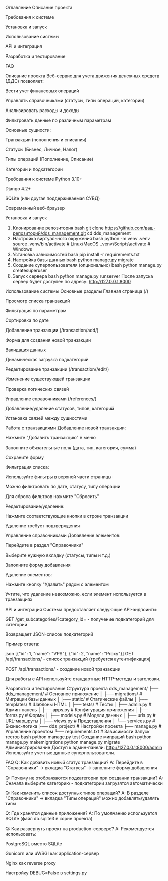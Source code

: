Оглавление
Описание проекта

Требования к системе

Установка и запуск

Использование системы

API и интеграция

Разработка и тестирование

FAQ

Описание проекта
Веб-сервис для учета движения денежных средств (ДДС) позволяет:

Вести учет финансовых операций

Управлять справочниками (статусы, типы операций, категории)

Анализировать расходы и доходы

Фильтровать данные по различным параметрам

Основные сущности:

Транзакции (пополнения и списания)

Статусы (Бизнес, Личное, Налог)

Типы операций (Пополнение, Списание)

Категории и подкатегории

Требования к системе
Python 3.10+

Django 4.2+

SQLite (или другая поддерживаемая СУБД)

Современный веб-браузер

Установка и запуск
1. Клонирование репозитория
bash
git clone https://github.com/ваш-репозиторий/dds_management.git
cd dds_management
2. Настройка виртуального окружения
bash
python -m venv .venv
source .venv/bin/activate  # Linux/MacOS
.\.venv\Scripts\activate   # Windows
3. Установка зависимостей
bash
pip install -r requirements.txt
4. Настройка базы данных
bash
python manage.py migrate
5. Создание суперпользователя (опционально)
bash
python manage.py createsuperuser
6. Запуск сервера
bash
python manage.py runserver
После запуска сервер будет доступен по адресу: http://127.0.0.1:8000

Использование системы
Основные разделы
Главная страница (/)

Просмотр списка транзакций

Фильтрация по параметрам

Сортировка по дате

Добавление транзакции (/transaction/add/)

Форма для создания новой транзакции

Валидация данных

Динамическая загрузка подкатегорий

Редактирование транзакции (/transaction/<id>/edit/)

Изменение существующей транзакции

Проверка логических связей

Управление справочниками (/references/)

Добавление/удаление статусов, типов, категорий

Установка связей между сущностями

Работа с транзакциями
Добавление новой транзакции:

Нажмите "Добавить транзакцию" в меню

Заполните обязательные поля (дата, тип, категория, сумма)

Сохраните форму

Фильтрация списка:

Используйте фильтры в верхней части страницы

Можно фильтровать по дате, статусу, типу операции

Для сброса фильтров нажмите "Сбросить"

Редактирование/удаление:

Нажмите соответствующие кнопки в строке транзакции

Удаление требует подтверждения

Управление справочниками
Добавление элементов:

Перейдите в раздел "Справочники"

Выберите нужную вкладку (статусы, типы и т.д.)

Заполните форму добавления

Удаление элементов:

Нажмите кнопку "Удалить" рядом с элементом

Учтите, что удаление невозможно, если элемент используется в транзакциях

API и интеграция
Система предоставляет следующие API-эндпоинты:

GET /get_subcategories/?category_id=<id> - получение подкатегорий для категории

Возвращает JSON-список подкатегорий

Пример ответа:

json
[{"id": 1, "name": "VPS"}, {"id": 2, "name": "Proxy"}]
GET /api/transactions/ - список транзакций (требуется аутентификация)

POST /api/transactions/ - создание новой транзакции

Для работы с API используйте стандартные HTTP-методы и заголовки.

Разработка и тестирование
Структура проекта
dds_management/
├── dds_management/       # Основное приложение
│   ├── migrations/       # Миграции базы данных
│   ├── static/           # Статические файлы
│   ├── templates/        # Шаблоны HTML
│   ├── tests/            # Тесты
│   ├── admin.py          # Админ-панель
│   ├── apps.py           # Конфигурация приложения
│   ├── forms.py          # Формы
│   ├── models.py         # Модели данных
│   ├── urls.py           # URL-маршруты
│   ├── views.py          # Представления
│   └── services.py       # Бизнес-логика
├── dds_project/          # Настройки проекта
├── manage.py             # Управление проектом
└── requirements.txt      # Зависимости
Запуск тестов
bash
python manage.py test
Создание миграций
bash
python manage.py makemigrations
python manage.py migrate
Администрирование
Доступ к админ-панели: http://127.0.0.1:8000/admin
Используйте учетные данные суперпользователя.

FAQ
Q: Как добавить новый статус транзакции?
A: Перейдите в "Справочники" → вкладка "Статусы" → заполните форму добавления

Q: Почему не отображаются подкатегории при создании транзакции?
A: Сначала выберите категорию - подкатегории загрузятся автоматически

Q: Как изменить список доступных типов операций?
A: В разделе "Справочники" → вкладка "Типы операций" можно добавлять/удалять типы

Q: Где хранятся данные приложения?
A: По умолчанию используется SQLite (файл db.sqlite3 в корне проекта)

Q: Как развернуть проект на production-сервере?
A: Рекомендуется использовать:

PostgreSQL вместо SQLite

Gunicorn или uWSGI как application-сервер

Nginx как reverse proxy

Настройку DEBUG=False в settings.py